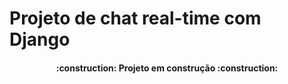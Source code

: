# Projeto de chat real-time com Django

<h4 align="center"> 
    :construction:  Projeto em construção  :construction:
</h4>